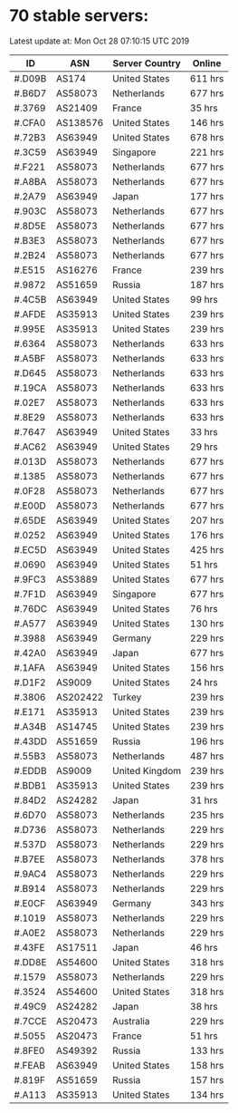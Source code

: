 # 70 stable servers:

Latest update at: Mon Oct 28 07:10:15 UTC 2019

| ID | ASN | Server Country | Online |
| -- | --- | -------------- | ------ |
| #.D09B | AS174 | United States | 611 hrs |
| #.B6D7 | AS58073 | Netherlands | 677 hrs |
| #.3769 | AS21409 | France | 35 hrs |
| #.CFA0 | AS138576 | United States | 146 hrs |
| #.72B3 | AS63949 | United States | 678 hrs |
| #.3C59 | AS63949 | Singapore | 221 hrs |
| #.F221 | AS58073 | Netherlands | 677 hrs |
| #.A8BA | AS58073 | Netherlands | 677 hrs |
| #.2A79 | AS63949 | Japan | 177 hrs |
| #.903C | AS58073 | Netherlands | 677 hrs |
| #.8D5E | AS58073 | Netherlands | 677 hrs |
| #.B3E3 | AS58073 | Netherlands | 677 hrs |
| #.2B24 | AS58073 | Netherlands | 677 hrs |
| #.E515 | AS16276 | France | 239 hrs |
| #.9872 | AS51659 | Russia | 187 hrs |
| #.4C5B | AS63949 | United States | 99 hrs |
| #.AFDE | AS35913 | United States | 239 hrs |
| #.995E | AS35913 | United States | 239 hrs |
| #.6364 | AS58073 | Netherlands | 633 hrs |
| #.A5BF | AS58073 | Netherlands | 633 hrs |
| #.D645 | AS58073 | Netherlands | 633 hrs |
| #.19CA | AS58073 | Netherlands | 633 hrs |
| #.02E7 | AS58073 | Netherlands | 633 hrs |
| #.8E29 | AS58073 | Netherlands | 633 hrs |
| #.7647 | AS63949 | United States | 33 hrs |
| #.AC62 | AS63949 | United States | 29 hrs |
| #.013D | AS58073 | Netherlands | 677 hrs |
| #.1385 | AS58073 | Netherlands | 677 hrs |
| #.0F28 | AS58073 | Netherlands | 677 hrs |
| #.E00D | AS58073 | Netherlands | 677 hrs |
| #.65DE | AS63949 | United States | 207 hrs |
| #.0252 | AS63949 | United States | 176 hrs |
| #.EC5D | AS63949 | United States | 425 hrs |
| #.0690 | AS63949 | United States | 51 hrs |
| #.9FC3 | AS53889 | United States | 677 hrs |
| #.7F1D | AS63949 | Singapore | 677 hrs |
| #.76DC | AS63949 | United States | 76 hrs |
| #.A577 | AS63949 | United States | 130 hrs |
| #.3988 | AS63949 | Germany | 229 hrs |
| #.42A0 | AS63949 | Japan | 677 hrs |
| #.1AFA | AS63949 | United States | 156 hrs |
| #.D1F2 | AS9009 | United States | 24 hrs |
| #.3806 | AS202422 | Turkey | 239 hrs |
| #.E171 | AS35913 | United States | 239 hrs |
| #.A34B | AS14745 | United States | 239 hrs |
| #.43DD | AS51659 | Russia | 196 hrs |
| #.55B3 | AS58073 | Netherlands | 487 hrs |
| #.EDDB | AS9009 | United Kingdom | 239 hrs |
| #.BDB1 | AS35913 | United States | 239 hrs |
| #.84D2 | AS24282 | Japan | 31 hrs |
| #.6D70 | AS58073 | Netherlands | 235 hrs |
| #.D736 | AS58073 | Netherlands | 229 hrs |
| #.537D | AS58073 | Netherlands | 229 hrs |
| #.B7EE | AS58073 | Netherlands | 378 hrs |
| #.9AC4 | AS58073 | Netherlands | 229 hrs |
| #.B914 | AS58073 | Netherlands | 229 hrs |
| #.E0CF | AS63949 | Germany | 343 hrs |
| #.1019 | AS58073 | Netherlands | 229 hrs |
| #.A0E2 | AS58073 | Netherlands | 229 hrs |
| #.43FE | AS17511 | Japan | 46 hrs |
| #.DD8E | AS54600 | United States | 318 hrs |
| #.1579 | AS58073 | Netherlands | 229 hrs |
| #.3524 | AS54600 | United States | 318 hrs |
| #.49C9 | AS24282 | Japan | 38 hrs |
| #.7CCE | AS20473 | Australia | 229 hrs |
| #.5055 | AS20473 | France | 51 hrs |
| #.8FE0 | AS49392 | Russia | 133 hrs |
| #.FEAB | AS63949 | United States | 158 hrs |
| #.819F | AS51659 | Russia | 157 hrs |
| #.A113 | AS35913 | United States | 134 hrs |

